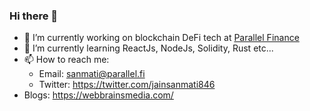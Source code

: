 ### Hi there 👋

- 🔭 I’m currently working on blockchain DeFi tech at [Parallel Finance](https://parallel.fi/) 
- 🌱 I’m currently learning ReactJs, NodeJs, Solidity, Rust etc...
- 📫 How to reach me: 
    - Email: sanmati@parallel.fi
    - Twitter: https://twitter.com/jainsanmati846
- Blogs: https://webbrainsmedia.com/
<!--
- 👯 I’m looking to collaborate on 
- 🤔 I’m looking for help with ...
- 💬 Ask me about ...
--->
<!-- 
- 😄 Pronouns: ...
- ⚡ Fun fact: ...
--->

